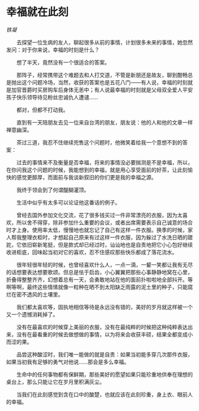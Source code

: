 # 幸福就在此刻

*铁凝*

　　去探望一位生病的友人，聊起很多从前的事情，计划很多未来的事情，她忽然发问：对于你来说，幸福的时刻是什么？

　　想了半天，竟然没有一个很适合的答案。

　　那阵子，经常携带这个难题去和人打交道，不管是新朋还是故友，聊到酣畅总是抛出这个问题冷场，当然，收获的答案也是五花八门——有人说，幸福的时刻就是加官晋爵时买房购车后身体无恙中；有人说最幸福的时刻就是父母双全爱人平安孩子快乐领导待见粉丝忠诚仇人遭谴……

　　都对，但都不打动我。

　　直到有一天陪朋友去见一位来自台湾的朋友，朋友说：他的人和他的文章一样禅意幽深。

　　茶过三道，我忍不住继续兜售这个问题时，他微笑着给我一个意想不到的答案：

　　过去的事情来不及衡量是否幸福，将来的事情没必要揣测是不是幸福，所以，在你问我这个问题的时候，我能想到的幸福，就是用心享受面前的好茶，让此刻愉快的感觉更醇厚，而面前与我谈新叙旧的你们更是我的幸福之源。

　　我终于领会到了何谓醍醐灌顶。

　　生活中似乎有太多可以论证他这番话的例子。

　　曾经去国外参加文化交流，花了很多钱买过一件非常漂亮的衣服，因为太喜欢，所以舍不得穿，除非参加什么重要的会议，或者出席需要表示自己诚意的场合时才上身。使用率太低，慢慢地也就忘记了自己有这样一件衣服。换季的时候，家人帮我整理衣柜时，才想起自己原来有过这样一件衣服，因为躲过了水洗日晒的蹉跎，它依旧崭新笔挺，但是款式却已经过时，讪讪地也是自责地把它小心包好继续收进柜底，回味起当初对它的喜欢，忍不住感叹那些快乐都成了落花流水。

　　很年轻很年轻的时候，也曾经喜欢什么人，一点一滴，一颦一笑都让我有无尽的话想要表达想要歌颂。但总是怯于启齿，小心翼翼把那些心事静静地窝在心里，折叠得整整齐齐，幻想着总有一天，会勇敢地站在他的面前扑啦啦地全部抖开。等啊等啊，最终这些情愫就像一粒种在晒不到太阳缺乏雨露的泥土里的种子，只能腐烂在密不透风的土壤里。

　　我们都太喜欢等，固执地相信等待是永远没有错的，美好的岁月就这样被一个又一个遗憾消耗掉了。

　　没有在最喜欢的时候穿上美丽的衣服，没有在最纯粹的时候把这种纯粹表达出来，没有在最看重的时候去做想做的事情，以为将来会收获丰硕，结果全都变成小而涩的果。

　　品尝这种酸涩时，我们唯一能做的就是自责：如果当初能多穿几次那件衣服，如果当初我有足够的勇气对他说……那会是多么幸福。

　　生命中的任何事物都有保鲜期，那些美好的愿望如果只能珍重地供奉在理想的桌台上，那么只能让它在岁月里积满灰尘。

　　当我们在此刻感觉到含在口中的酸楚，也就应该在此刻珍重，身上衣、眼前人的幸福。